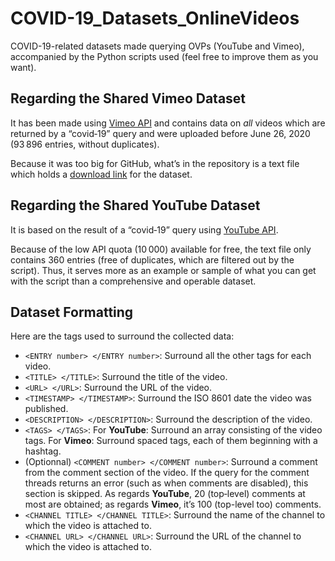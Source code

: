 # COVID-19_Datasets_OnlineVideos
COVID-19-related datasets made querying OVPs (YouTube and Vimeo), accompanied by the Python scripts used (feel free to improve them as you want).

## Regarding the Shared Vimeo Dataset
It has been made using [Vimeo API](https://developer.vimeo.com/api/reference) and contains data on *all* videos which are returned by a “covid‐19” query and were uploaded before June 26, 2020 (93 896 entries, without duplicates). 

Because it was too big for GitHub, what’s in the repository is a text file which holds a [download link](https://mega.nz/file/bFID3QCB#iZ2XN2fj2pijqzPMNOrF_g0gfvg96aCsP9PLuP_cQW8) for the dataset.

## Regarding the Shared YouTube Dataset
It is based on the result of a “covid‐19” query using [YouTube API](https://developers.google.com/youtube/v3/getting-started).

Because of the low API quota (10 000) available for free, the text file only contains 360 entries (free of duplicates, which are filtered out by the script). Thus, it serves more as an example or sample of what you can get with the script than a comprehensive and operable dataset.

## Dataset Formatting
Here are the tags used to surround the collected data:
* `<ENTRY number> </ENTRY number>`: Surround all the other tags for each video.
* `<TITLE> </TITLE>`: Surround the title of the video.
* `<URL> </URL>`: Surround the URL of the video.
* `<TIMESTAMP> </TIMESTAMP>`: Surround the ISO 8601 date the video was published.
* `<DESCRIPTION> </DESCRIPTION>`: Surround the description of the video.
* `<TAGS> </TAGS>`: For **YouTube**: Surround an array consisting of the video tags. For **Vimeo**: Surround spaced tags, each of them beginning with a hashtag.
* (Optionnal) `<COMMENT number> </COMMENT number>`: Surround a comment from the comment section of the video. If the query for the comment threads returns an error (such as when comments are disabled), this section is skipped. As regards **YouTube**, 20 (top‐level) comments at most are obtained; as regards **Vimeo**, it’s 100 (top-level too) comments.
* `<CHANNEL TITLE> </CHANNEL TITLE>`: Surround the name of the channel to which the video is attached to.
* `<CHANNEL URL> </CHANNEL URL>`: Surround the URL of the channel to which the video is attached to.

